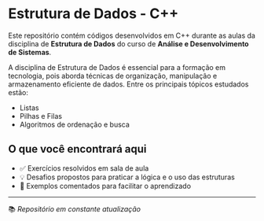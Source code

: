 # Estrutura de Dados - C++

Este repositório contém códigos desenvolvidos em C++ durante as aulas da disciplina de **Estrutura de Dados** do curso de **Análise e Desenvolvimento de Sistemas**.

A disciplina de Estrutura de Dados é essencial para a formação em tecnologia, pois aborda técnicas de organização, manipulação e armazenamento eficiente de dados. Entre os principais tópicos estudados estão:

- Listas 
- Pilhas e Filas
- Algoritmos de ordenação e busca

## O que você encontrará aqui

- ✅ Exercícios resolvidos em sala de aula  
- 💡 Desafios propostos para praticar a lógica e o uso das estruturas  
- 📝 Exemplos comentados para facilitar o aprendizado  

---

📚 *Repositório em constante atualização*

